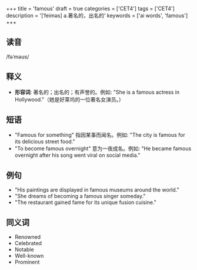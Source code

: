 +++
title = 'famous'
draft = true
categories = ['CET4']
tags = ['CET4']
description = '[ˈfeiməs] a.著名的，出名的'
keywords = ['ai words', 'famous']
+++

## 读音
/fəˈməʊs/

## 释义
- **形容词**: 著名的；出名的；有声誉的。例如: "She is a famous actress in Hollywood."（她是好莱坞的一位著名女演员。）

## 短语
- "Famous for something" 指因某事而闻名。例如: "The city is famous for its delicious street food."
- "To become famous overnight" 意为一夜成名。例如: "He became famous overnight after his song went viral on social media."

## 例句
- "His paintings are displayed in famous museums around the world."
- "She dreams of becoming a famous singer someday."
- "The restaurant gained fame for its unique fusion cuisine."

## 同义词
- Renowned
- Celebrated
- Notable
- Well-known
- Prominent
